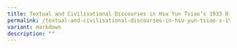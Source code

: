 ```yaml
---
title: Textual and Civilisational Discourses in Hsu Yun Tsiao’s 1933 Diary in Patani
permalink: /textual-and-civilisational-discourses-in-hsu-yun-tsiao-s-1933-diary-in-patani/
variant: markdown
description: ""
---
```

